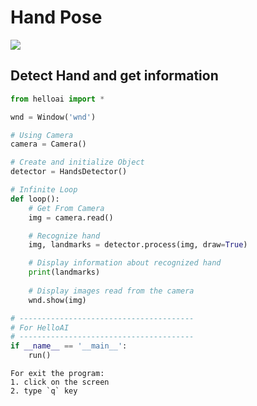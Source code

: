 # Hand Pose
  
<img src="https://camo.githubusercontent.com/cc87e384b553a0f19dcf8a36341b37a7081edc0b21b0d0ac364200b9e3bb98a1/68747470733a2f2f6d65646961706970652e6465762f696d616765732f6d6f62696c652f68616e645f6c616e646d61726b732e706e67" />

## Detect Hand and get information  
  
```python
from helloai import *

wnd = Window('wnd')

# Using Camera
camera = Camera()

# Create and initialize Object 
detector = HandsDetector()

# Infinite Loop
def loop():
    # Get From Camera
    img = camera.read()

    # Recognize hand
    img, landmarks = detector.process(img, draw=True)

    # Display information about recognized hand
    print(landmarks)
    
    # Display images read from the camera 
    wnd.show(img)

# ---------------------------------------
# For HelloAI
# ---------------------------------------
if __name__ == '__main__':
    run()
```

```
For exit the program:
1. click on the screen 
2. type `q` key 
```

